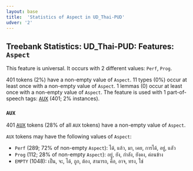 ```yaml
---
layout: base
title:  'Statistics of Aspect in UD_Thai-PUD'
udver: '2'
---
```


## Treebank Statistics: UD_Thai-PUD: Features: `Aspect`

This feature is universal.
It occurs with 2 different values: `Perf`, `Prog`.

401 tokens (2%) have a non-empty value of `Aspect`.
11 types (0%) occur at least once with a non-empty value of `Aspect`.
1 lemmas (0) occur at least once with a non-empty value of `Aspect`.
The feature is used with 1 part-of-speech tags: <tt><a href="th_pud-pos-AUX.html">AUX</a></tt> (401; 2% instances).

### `AUX`

401 <tt><a href="th_pud-pos-AUX.html">AUX</a></tt> tokens (28% of all `AUX` tokens) have a non-empty value of `Aspect`.

`AUX` tokens may have the following values of `Aspect`:

* `Perf` (289; 72% of non-empty `Aspect`): ได้, แล้ว, มา, เคย, การได้, อยู่, แลัว
* `Prog` (112; 28% of non-empty `Aspect`): อยู่, ยัง, กำลัง, ยังคง, ค่อนข้าง
* `EMPTY` (1048): เป็น, จะ, ได้, ถูก, ต้อง, สามารถ, คือ, อาจ, ทรง, ใช่

